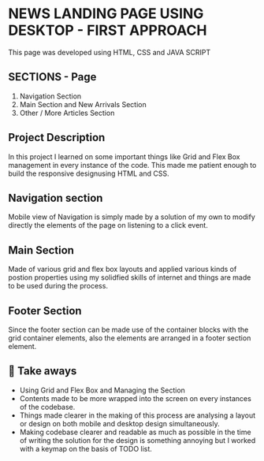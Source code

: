 # NEWS LANDING PAGE USING DESKTOP - FIRST APPROACH

This page was developed using HTML, CSS and JAVA SCRIPT

## SECTIONS - Page

1.  Navigation Section
2.  Main Section and New Arrivals Section
3.  Other / More Articles Section

## Project Description

In this project I learned on some important things like Grid and Flex Box management in every instance of the code. This made me patient enough to build the responsive designusing HTML and CSS.

## Navigation section

Mobile view of Navigation is simply made by a solution of my own to modify directly the elements of the page on listening to a click event.

## Main Section

Made of various grid and flex box layouts and applied various kinds of postion properties using my solidfied skills of internet and things are made to be used during the process.

## Footer Section

Since the footer section can be made use of the container blocks with the grid container elements, also the elements are arranged in a footer section element.

## 🚐 Take aways

- Using Grid and Flex Box and Managing the Section
- Contents made to be more wrapped into the screen on every instances of the codebase.
- Things made clearer in the making of this process are analysing a layout or design on both mobile and desktop design simultaneously.
- Making codebase clearer and readable as much as possible in the time of writing the solution for the design is something annoying but I worked with a keymap on the basis of TODO list.
